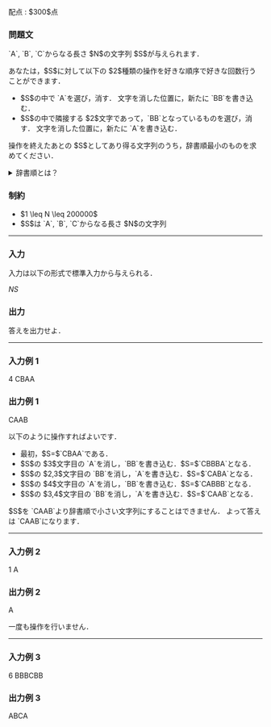 
<div>

<span>

<span>

<p>
配点 : $300$点
</p>

<div>

<section>

### **問題文**

<p>
`A`, `B`, `C`からなる長さ $N$の文字列 $S$が与えられます．
</p>

<p>
あなたは，$S$に対して以下の $2$種類の操作を好きな順序で好きな回数行うことができます．
</p>

<ul>

<li>
$S$の中で `A`を選び，消す．
文字を消した位置に，新たに `BB`を書き込む．
</li>

<li>
$S$の中で隣接する $2$文字であって，`BB`となっているものを選び，消す．
文字を消した位置に，新たに `A`を書き込む．
</li>

</ul>

<p>
操作を終えたあとの $S$としてあり得る文字列のうち，辞書順最小のものを求めてください．
</p>

<details>

<summary>
辞書順とは？
</summary>

<p>
辞書順とは簡単に説明すると「単語が辞書に載っている順番」を意味します。より厳密な説明として、相異なる文字列 $S$と文字列 $T$の大小を判定するアルゴリズムを以下に説明します。 
</p>

<p>
以下では $S$の $i$文字目の文字を $S_i$のように表します。また、 $S$が $T$より辞書順で小さい場合は $S \lt T$、大きい場合は $S \gt T$と表します。
</p>

<ol>

<li>
$S$と $T$のうち長さが短い方の文字列の長さを $L$とします。$i=1,2,\dots,L$に対して $S_i$と $T_i$が一致するか調べます。 
</li>

<li>
$S_i \neq T_i$である $i$が存在する場合、そのような $i$のうち最小のものを $j$とします。そして、$S_j$と $T_j$を比較して、 $S_j$がアルファベット順で $T_j$より小さい場合は $S \lt T$、大きい場合は $S \gt T$と決定して、アルゴリズムを終了します。 
</li>

<li>
$S_i \neq T_i$である $i$が存在しない場合、 $S$と $T$の長さを比較して、$S$が $T$より短い場合は $S \lt T$、長い場合は $S \gt T$と決定して、アルゴリズムを終了します。 
</li>

</ol>

</details>

</section>

</div>

<div>

<section>

### **制約**

<ul>

<li>
$1 \leq N \leq 200000$
</li>

<li>
$S$は `A`, `B`, `C`からなる長さ $N$の文字列
</li>

</ul>

</section>

</div>

---

<div>

<div>

<section>

### **入力**

<p>
入力は以下の形式で標準入力から与えられる．
</p>

<div>

$N$$S$
</div>

</section>

</div>

<div>

<section>

### **出力**

<p>
答えを出力せよ．
</p>

</section>

</div>

</div>

---

<div>

<section>

### **入力例 1**

<div>

4
CBAA

</div>

</section>

</div>

<div>

<section>

### **出力例 1**

<div>

CAAB

</div>

<p>
以下のように操作すればよいです．
</p>

<ul>

<li>
最初，$S=$`CBAA`である．
</li>

<li>
$S$の $3$文字目の `A`を消し，`BB`を書き込む．$S=$`CBBBA`となる．
</li>

<li>
$S$の $2,3$文字目の `BB`を消し，`A`を書き込む．$S=$`CABA`となる．
</li>

<li>
$S$の $4$文字目の `A`を消し，`BB`を書き込む．$S=$`CABBB`となる．
</li>

<li>
$S$の $3,4$文字目の `BB`を消し，`A`を書き込む．$S=$`CAAB`となる．
</li>

</ul>

<p>
$S$を `CAAB`より辞書順で小さい文字列にすることはできません．
よって答えは `CAAB`になります．
</p>

</section>

</div>

---

<div>

<section>

### **入力例 2**

<div>

1
A

</div>

</section>

</div>

<div>

<section>

### **出力例 2**

<div>

A

</div>

<p>
一度も操作を行いません．
</p>

</section>

</div>

---

<div>

<section>

### **入力例 3**

<div>

6
BBBCBB

</div>

</section>

</div>

<div>

<section>

### **出力例 3**

<div>

ABCA

</div>

</section>

</div>

</span>

</span>

</div>
